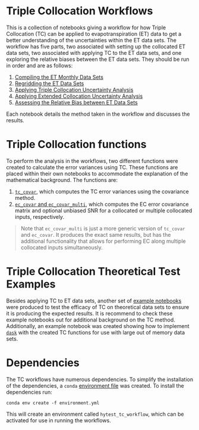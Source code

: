# Triple Collocation Workflows

This is a collection of notebooks giving a workflow for how Triple Collocation (TC) can be applied to evapotranspiration (ET) data to get a better understanding of the uncertainties within the ET data sets. The workflow has five parts, two associated with setting up the collocated ET data sets, two associated with applying TC to the ET data sets, and one exploring the relative biases between the ET data sets. They should be run in order and are as follows:

1. [Compiling the ET Monthly Data Sets](workflow/0_compile_datasets.ipynb)
2. [Regridding the ET Data Sets](workflow/1_regrid.ipynb)
3. [Applying Triple Collocation Uncertainty Analysis](workflow/2_TC_application.ipynb)
4. [Applying Extended Collocation Uncertainty Analysis](workflow/3_EC_application.ipynb)
5. [Assessing the Relative Bias between ET Data Sets](workflow/4_Bias.ipynb)

Each notebook details the method taken in the workflow and discusses the results.

# Triple Collocation functions

To perform the analysis in the workflows, two different functions were created to calculate the error variances using TC. These functions are placed within their own notebooks to accommodate the explanation of the mathematical background. The functions are:

1. [``tc_covar``](TC/TC_function.ipynb), which computes the TC error variances using the covariance method.
2. [``ec_covar`` and ``ec_covar_multi``](TC/EC_function.ipynb), which computes the EC error covariance matrix and optional unbiased SNR for a collocated or multiple collocated inputs, respectively.

> Note that ``ec_covar_multi`` is just a more generic version of ``tc_covar`` and ``ec_covar``. It produces the exact same results, but has the additional functionality that allows for performing EC along multiple collocated inputs simultaneously.

# Triple Collocation Theoretical Test Examples

Besides applying TC to ET data sets, another set of [example notebooks](Examples/) were produced to test the efficacy of TC on theoretical data sets to ensure it is producing the expected results. It is recommend to check these example notebooks out for additional background on the TC method. Additionally, an example notebook was created showing how to implement [``dask``](https://www.dask.org/) with the created TC functions for use with large out of memory data sets.

# Dependencies

The TC workflows have numerous dependencies. To simplify the installation of the dependencies, a ``conda`` [environment file](environment.yml) was created. To install the dependencies run:

```
conda env create -f environment.yml
```

This will create an environment called ``hytest_tc_workflow``, which can be activated for use in running the workflows.